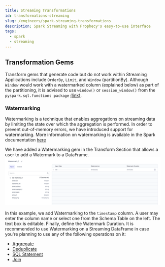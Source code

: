 ```yaml
---
title: Streaming Transformations
id: transformations-streaming
slug: /engineers/spark-streaming-transformations
description: Spark Streaming with Prophecy's easy-to-use interface
tags:
  - spark
  - streaming
---
```


## Transformation Gems

Transform gems that generate code but do not work within Streaming Applications include `OrderBy`, `Limit`, and `Window` (partitionBy).
Although `Window` would work with a watermarked column (explained below) as part of the partitioning, it is advised to use `window()` or `session_window()` from the `pyspark.sql.functions package` [(link)](https://spark.apache.org/docs/latest/api/python/reference/pyspark.sql/api/pyspark.sql.functions.session_window.html#:~:text=session_window,-pyspark.sql.functions&text=Generates%20session%20window%20given%20a,according%20to%20the%20given%20inputs.).

### Watermarking

Watermarking is a technique that enables aggregations on streaming data by limiting the state over which the aggregation is performed. In order to prevent out-of-memory errors, we have introduced support for watermarking. More information on watermarking is available in the Spark documentation [here](https://spark.apache.org/docs/latest/structured-streaming-programming-guide.html#window-operations-on-event-time)

We have added a Watermarking gem in the Transform Section that allows a user to add a Watermark to a DataFrame.
![Example usage of Watermark - Watermark Table](./img/watermarkinputoutput.png)

In this example, we add Watermarking to the `timestamp` column. A user may enter the column name or select one from the Schema Table on the left. The text box is editable. Finally, define the Watermark Duration.
It is recommended to use Watermarking on a Streaming DataFrame in case you're planning to use any of the following operations on it:

- [Aggregate](/engineers/aggregate)
- [Deduplicate](/engineers/deduplicate)
- [SQL Statement](/engineers/sql-statement)
- [Join](/engineers/join)
